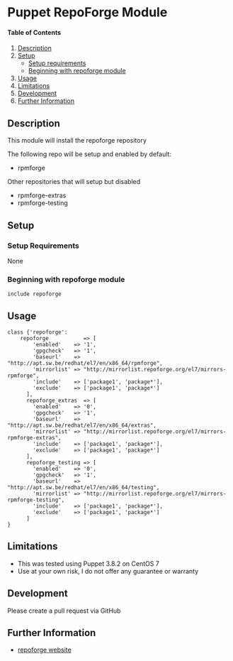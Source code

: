 # Puppet RepoForge Module

#### Table of Contents

1. [Description](#description)
2. [Setup](#setup)
    * [Setup requirements](#setup-requirements)
    * [Beginning with repoforge module](#beginning-with-repoforge-module)
3. [Usage](#usage)
4. [Limitations](#limitations)
5. [Development](#development)
6. [Further Information](#further-information)

## Description

This module will install the repoforge repository

The following repo will be setup and enabled by default:

  * rpmforge

Other repositories that will setup but disabled

  * rpmforge-extras
  * rpmforge-testing

## Setup

### Setup Requirements

None

### Beginning with repoforge module	

    include repoforge
    
## Usage

    class {'repoforge':
        repoforge           => [
            'enabled'    => '1',
            'gpgcheck'   => '1',
            'baseurl'    => "http://apt.sw.be/redhat/el7/en/x86_64/rpmforge",
            'mirrorlist' => "http://mirrorlist.repoforge.org/el7/mirrors-rpmforge",
            'include'    => ['package1', 'package*'],
            'exclude'    => ['package1', 'package*']
          ],
          repoforge_extras  => [
            'enabled'    => '0',
            'gpgcheck'   => '1',
            'baseurl'    => "http://apt.sw.be/redhat/el7/en/x86_64/extras",
            'mirrorlist' => "http://mirrorlist.repoforge.org/el7/mirrors-rpmforge-extras",
            'include'    => ['package1', 'package*'],
            'exclude'    => ['package1', 'package*']
          ],
          repoforge_testing => [
            'enabled'    => '0',
            'gpgcheck'   => '1',
            'baseurl'    => "http://apt.sw.be/redhat/el7/en/x86_64/testing",
            'mirrorlist' => "http://mirrorlist.repoforge.org/el7/mirrors-rpmforge-testing",
            'include'    => ['package1', 'package*'],
            'exclude'    => ['package1', 'package*']
          ]
    }

## Limitations

* This was tested using Puppet 3.8.2 on CentOS 7
* Use at your own risk, I do not offer any guarantee or warranty

## Development

Please create a pull request via GitHub

## Further Information

* [repoforge website](http://repoforge.org/)